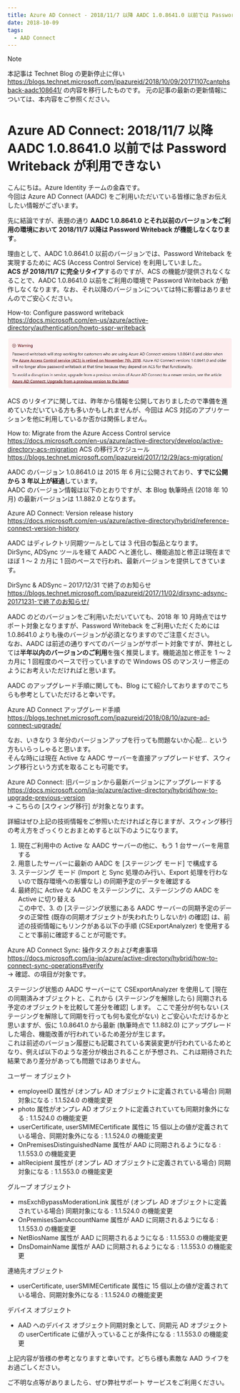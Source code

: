 ```yaml
---
title: Azure AD Connect - 2018/11/7 以降 AADC 1.0.8641.0 以前では Password Writeback が利用できない
date: 2018-10-09
tags:
  - AAD Connect
---
```


> [!NOTE]
> 本記事は Technet Blog の更新停止に伴い https://blogs.technet.microsoft.com/jpazureid/2018/10/09/20171107cantphsback-aadc108641/ の内容を移行したものです。
> 元の記事の最新の更新情報については、本内容をご参照ください。

# Azure AD Connect: 2018/11/7 以降 AADC 1.0.8641.0 以前では Password Writeback が利用できない

こんにちは。Azure Identity チームの金森です。  
今回は Azure AD Connect (AADC) をご利用いただいている皆様に急ぎお伝えしたい情報がございます。  

先に結論ですが、表題の通り **AADC 1.0.8641.0 とそれ以前のバージョンをご利用の環境において 2018/11/7 以降は  Password Writeback が機能しなくなります**。

理由として、AADC 1.0.8641.0 以前のバージョンでは、Password Writeback を実現するために ACS (Access Control Service) を利用していました。  
**ACS が 2018/11/7 に完全リタイア**するのですが、ACS の機能が提供されなくなることで、AADC 1.0.8641.0 以前をご利用の環境で Password Writeback が動作しなくなります。なお、それ以降のバージョンについては特に影響はありませんのでご安心ください。

How-to: Configure password writeback  
https://docs.microsoft.com/en-us/azure/active-directory/authentication/howto-sspr-writeback

![](./cantphsback-aadc/ACSretire.jpg)

ACS のリタイアに関しては、昨年から情報を公開しておりましたので準備を進めていただいている方も多いかもしれませんが、今回は ACS 対応のアプリケーションを他に利用しているか否かは関係しません。

How to: Migrate from the Azure Access Control service  
https://docs.microsoft.com/en-us/azure/active-directory/develop/active-directory-acs-migration
ACS の移行スケジュール  
https://blogs.technet.microsoft.com/jpazureid/2017/12/29/acs-migration/

AADC のバージョン 1.0.8641.0 は 2015 年 6 月に公開されており、**すでに公開から 3 年以上が経過**しています。  
AADC のバージョン情報は以下のとおりですが、本 Blog 執筆時点 (2018 年 10 月) の最新バージョンは 1.1.882.0 となります。

Azure AD Connect: Version release history  
https://docs.microsoft.com/en-us/azure/active-directory/hybrid/reference-connect-version-history

AADC はディレクトリ同期ツールとしては 3 代目の製品となります。  
DirSync, ADSync ツールを経て AADC へと進化し、機能追加と修正は現在までほぼ 1 ～ 2 カ月に 1 回のペースで行われ、最新バージョンを提供してきています。

DirSync & ADSync – 2017/12/31 で終了のお知らせ  
https://blogs.technet.microsoft.com/jpazureid/2017/11/02/dirsync-adsync-20171231-で終了のお知らせ/

AADC のどのバージョンをご利用いただいていても、2018 年 10 月時点ではサポート対象となりますが、Password Writeback をご利用いただくためには 1.0.8641.0 よりも後のバージョンが必須となりますのでご注意ください。  
なお、AADC は前述の通りすべてのバージョンがサポート対象ですが、弊社としては**半年以内のバージョンのご利用**を強く推奨します。機能追加と修正を 1 ～ 2 カ月に 1 回程度のペースで行っていますので Windows OS のマンスリー修正のようにお考えいただければと思います。

AADC のアップグレード手順に関しても、Blog にて紹介しておりますのでこちらも参考としていただけると幸いです。

Azure AD Connect アップグレード手順  
https://blogs.technet.microsoft.com/jpazureid/2018/08/10/azure-ad-connect-upgrade/

なお、いきなり 3 年分のバージョンアップを行っても問題ないか心配… という方もいらっしゃると思います。  
そんな時には現在 Active な AADC サーバーを直接アップグレードせず、スウィング移行という方式を取ることも可能です。

Azure AD Connect: 旧バージョンから最新バージョンにアップグレードする  
https://docs.microsoft.com/ja-jp/azure/active-directory/hybrid/how-to-upgrade-previous-version  
-> こちらの [スウィング移行] が対象となります。

詳細はぜひ上記の技術情報をご参照いただければと存じますが、スウィング移行の考え方をざっくりとおまとめすると以下のようになります。

1. 現在ご利用中の Active な AADC サーバーの他に、もう 1 台サーバーを用意する  
2. 用意したサーバーに最新の AADC を [ステージング モード] で構成する  
3. ステージング モード (Import と Sync 処理のみ行い、Export 処理を行わないので既存環境への影響なし) の同期予定のデータを確認する  
4. 最終的に Active な AADC をステージングに、ステージングの AADC を Active に切り替える  
この中で、3. の [ステージング状態にある AADC サーバーの同期予定のデータの正常性 (既存の同期オブジェクトが失われたりしないか) の確認] は、前述の技術情報にもリンクがある以下の手順 (CSExportAnalyzer) を使用することで事前に確認することが可能です。

Azure AD Connect Sync: 操作タスクおよび考慮事項  
https://docs.microsoft.com/ja-jp/azure/active-directory/hybrid/how-to-connect-sync-operations#verify  
-> 確認、の項目が対象です。

ステージング状態の AADC サーバーにて CSExportAnalyzer を使用して [現在の同期済みオブジェクトと、これから (ステージングを解除したら) 同期される予定のオブジェクトを比較して差分を確認] します。 
ここで差分が何もない (ステージングを解除して同期を行っても何も変化がない) とご安心いただけるかと思いますが、仮に 1.0.8641.0 から最新 (執筆時点で 1.1.882.0) にアップグレードした場合、機能改善が行われているため差分が生じます。  
これは前述のバージョン履歴にも記載されている実装変更が行われているためとなり、例えば以下のような差分が検出されることが予想され、これは期待された結果であり差分があっても問題ではありません。

ユーザー オブジェクト  

- employeeID 属性が (オンプレ AD オブジェクトに定義されている場合) 同期対象になる : 1.1.524.0 の機能変更  
- photo 属性がオンプレ AD オブジェクトに定義されていても同期対象外になる : 1.1.524.0 の機能変更  
- userCertificate, userSMIMECertificate 属性に 15 個以上の値が定義されている場合、同期対象外になる : 1.1.524.0 の機能変更  
- OnPremisesDistinguishedName 属性が AAD に同期されるようになる : 1.1.553.0 の機能変更  
- altRecipient 属性が (オンプレ AD オブジェクトに定義されている場合) 同期対象になる : 1.1.553.0 の機能変更  

グループ オブジェクト 

- msExchBypassModerationLink 属性が (オンプレ AD オブジェクトに定義されている場合) 同期対象になる : 1.1.524.0 の機能変更  
- OnPremisesSamAccountName 属性が AAD に同期されるようになる : 1.1.553.0 の機能変更  
- NetBiosName 属性が AAD に同期されるようになる : 1.1.553.0 の機能変更  
- DnsDomainName 属性が AAD に同期されるようになる : 1.1.553.0 の機能変更  

連絡先オブジェクト

- userCertificate, userSMIMECertificate 属性に 15 個以上の値が定義されている場合、同期対象外になる : 1.1.524.0 の機能変更

デバイス オブジェクト

- AAD へのデバイス オブジェクト同期対象として、同期元 AD オブジェクトの userCertificate に値が入っていることが条件になる : 1.1.553.0 の機能変更

上記内容が皆様の参考となりますと幸いです。どちら様も素敵な AAD ライフをお過ごしください。  

ご不明な点等がありましたら、ぜひ弊社サポート サービスをご利用ください。  
